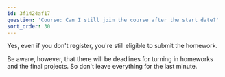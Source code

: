```yaml
---
id: 3f1424af17
question: 'Course: Can I still join the course after the start date?'
sort_order: 30
---
```


Yes, even if you don't register, you're still eligible to submit the homework.

Be aware, however, that there will be deadlines for turning in homeworks and the final projects. So don't leave everything for the last minute.